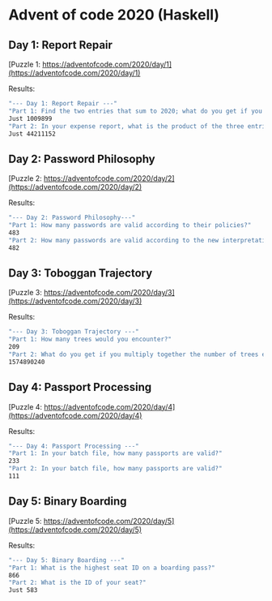 # Advent of code 2020 (Haskell)

## Day 1: Report Repair

[Puzzle 1: https://adventofcode.com/2020/day/1](https://adventofcode.com/2020/day/1)

Results: 
```bash
"--- Day 1: Report Repair ---"
"Part 1: Find the two entries that sum to 2020; what do you get if you multiply them together?"
Just 1009899
"Part 2: In your expense report, what is the product of the three entries that sum to 2020?"
Just 44211152
```

## Day 2: Password Philosophy

[Puzzle 2: https://adventofcode.com/2020/day/2](https://adventofcode.com/2020/day/2)

Results: 
```bash
"--- Day 2: Password Philosophy---"
"Part 1: How many passwords are valid according to their policies?"
483
"Part 2: How many passwords are valid according to the new interpretation of the policies?"
482
```

## Day 3: Toboggan Trajectory 

[Puzzle 3: https://adventofcode.com/2020/day/3](https://adventofcode.com/2020/day/3)

Results: 
```bash
"--- Day 3: Toboggan Trajectory ---"
"Part 1: How many trees would you encounter?"
209
"Part 2: What do you get if you multiply together the number of trees encountered on each of the listed slopes?"
1574890240
```

## Day 4: Passport Processing

[Puzzle 4: https://adventofcode.com/2020/day/4](https://adventofcode.com/2020/day/4)

Results: 
```bash
"--- Day 4: Passport Processing ---"
"Part 1: In your batch file, how many passports are valid?"
233
"Part 2: In your batch file, how many passports are valid?"
111
```

## Day 5: Binary Boarding

[Puzzle 5: https://adventofcode.com/2020/day/5](https://adventofcode.com/2020/day/5)

Results: 
```bash
"--- Day 5: Binary Boarding ---"
"Part 1: What is the highest seat ID on a boarding pass?"
866
"Part 2: What is the ID of your seat?"
Just 583
```
